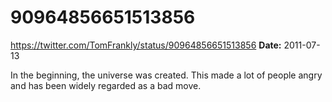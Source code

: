 # 90964856651513856
https://twitter.com/TomFrankly/status/90964856651513856
**Date:** 2011-07-13

In the beginning, the universe was created. This made a lot of people angry and has been widely regarded as a bad move.
